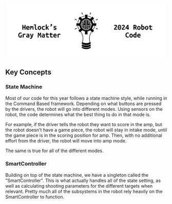 ![Hemlock's Gray Matter - 2024 Robot Code](./docs/images/Github%20Header.png)

## Key Concepts

### State Machine

Most of our code for this year follows a state machine style, while running in the Command Based framework.
Depending on what buttons are pressed by the drivers, the robot will go into different modes.
Using sensors on the robot, the code determines what the best thing to do in that mode is.

For example, if the driver tells the robot they want to score in the amp, but the robot doesn't have a game piece,
the robot will stay in intake mode, until the game piece is in the scoring position for amp. Then, with no
additional effort from the driver, the robot will move into amp mode.

The same is true for all of the different modes.

### SmartController

Building on top of the state machine, we have a singleton called the "SmartController". This is what actually handles
all of the state setting, as well as calculating shooting parameters for the different targets when relevant. Pretty
much all of the subsystems in the robot rely heavily on the SmartController to function.